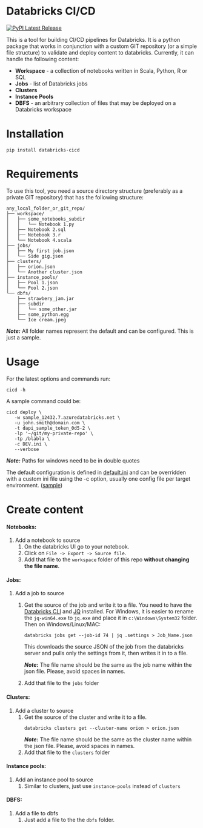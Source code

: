 # Databricks CI/CD
[![PyPI Latest Release](https://img.shields.io/pypi/v/databricks-cicd.svg)](https://pypi.org/project/databricks-cicd/)

This is a tool for building CI/CD pipelines for Databricks. It is a python package that
works in conjunction with a custom GIT repository (or a simple file structure) to validate 
and deploy content to databricks. Currently, it can handle the following content:
* **Workspace** - a collection of notebooks written in Scala, Python, R or SQL
* **Jobs** - list of Databricks jobs
* **Clusters**
* **Instance Pools**
* **DBFS** - an arbitrary collection of files that may be deployed on a Databricks workspace

# Installation
`pip install databricks-cicd`

# Requirements
To use this tool, you need a source directory structure (preferably as a private GIT repository) 
that has the following structure:
```
any_local_folder_or_git_repo/
├── workspace/
│   ├── some_notebooks_subdir
│   │   └── Notebook 1.py
│   ├── Notebook 2.sql
│   ├── Notebook 3.r
│   └── Notebook 4.scala
├── jobs/
│   ├── My first job.json
│   └── Side gig.json
├── clusters/
│   ├── orion.json
│   └── Another cluster.json
├── instance_pools/
│   ├── Pool 1.json
│   └── Pool 2.json
└── dbfs/
    ├── strawbery_jam.jar
    ├── subdir
    │   └── some_other.jar
    ├── some_python.egg
    └── Ice cream.jpeg
```

**_Note:_** All folder names represent the default and can be configured. This is just a sample.

# Usage
For the latest options and commands run:
```
cicd -h
```
A sample command could be:
```shell
cicd deploy \
   -w sample_12432.7.azuredatabricks.net \
   -u john.smith@domain.com \
   -t dapi_sample_token_0d5-2 \
   -lp '~/git/my-private-repo' \
   -tp /blabla \
   -c DEV.ini \
   --verbose
```
**_Note:_** Paths for windows need to be in double quotes

The default configuration is defined in [default.ini](databricks_cicd/conf/default.ini) and can be overridden with a
custom ini file using the -c option, usually one config file per target environment. ([sample](config_sample.ini))

# Create content

#### Notebooks:
1. Add a notebook to source
   1. On the databricks UI go to your notebook. 
   1. Click on `File -> Export -> Source file`. 
   1. Add that file to the `workspace` folder of this repo **without changing the file name**.

#### Jobs:
1. Add a job to source
   1. Get the source of the job and write it to a file. You need to have the
      [Databricks CLI](https://docs.databricks.com/user-guide/dev-tools/databricks-cli.html#install-the-cli) 
      and [JQ](https://stedolan.github.io/jq/download/) installed. 
      For Windows, it is easier to rename the `jq-win64.exe` to `jq.exe` and place it 
      in `c:\Windows\System32` folder. Then on Windows/Linux/MAC: 
      ```
      databricks jobs get --job-id 74 | jq .settings > Job_Name.json
      ```
      This downloads the source JSON of the job from the databricks server and pulls only the settings from it, 
      then writes it in to a file.
      
      **_Note:_** The file name should be the same as the job name within the json file. Please, avoid spaces 
      in names.
   1. Add that file to the `jobs` folder
   
#### Clusters:
1. Add a cluster to source
   1. Get the source of the cluster and write it to a file. 
      ```
      databricks clusters get --cluster-name orion > orion.json
      ```
      **_Note:_** The file name should be the same as the cluster name within the json file. Please, avoid spaces 
      in names.
   1. Add that file to the `clusters` folder
   
#### Instance pools:
1. Add an instance pool to source
   1. Similar to clusters, just use `instance-pools` instead of `clusters`
   
#### DBFS:
1. Add a file to dbfs
   1. Just add a file to the the `dbfs` folder.

